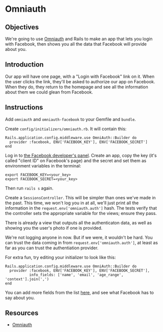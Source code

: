 # Omniauth

## Objectives

We're going to use [Omniauth] and Rails to make an app that lets you login with Facebook, then shows you all the data that Facebook will provide about you.

## Introduction

Our app will have one page, with a "Login with Facebook" link on it. When the user clicks the link, they'll be asked to authorize our app on Facebook. When they do, they return to the homepage and see all the information about them we could glean from Facebook.

## Instructions

Add `omniauth` and `omniauth-facebook` to your Gemfile and `bundle`.

Create `config/initializers/omniauth.rb`. It will contain this:

    Rails.application.config.middleware.use OmniAuth::Builder do
      provider :facebook, ENV['FACEBOOK_KEY'], ENV['FACEBOOK_SECRET']
    end

Log in to [the Facebook developer's panel][facebook_dev]. Create an app, copy the key (it's called "client ID" on Facebook's page) and the secret and set them as environment variables in the terminal:

    export FACEBOOK_KEY=<your_key>
    export FACEBOOK_SECRET=<your_key>

Then run `rails s` again.

Create a `SessionsController`. This will be simpler than ones we've made in the past. This time, we won't log you in at all, we'll just print all the information in the `request.env['omniauth.auth']` hash. The tests verify that the controller sets the appropriate variable for the views; ensure they pass.

There is already a view that outputs all the authenticaton data, as well as showing you the user's photo if one is provided.

We're not logging anyone in now. But if we were, it wouldn't be hard. You can trust the data coming in from `request.env['omniauth.auth']`, at least as far as you can trust the authentiation provider.

For extra fun, try editing your initializer to look like this:

    Rails.application.config.middleware.use OmniAuth::Builder do
      provider :facebook, ENV['FACEBOOK_KEY'], ENV['FACEBOOK_SECRET'],
               info_fields: ['name', 'email', 'age_range', 'context'].join(',')
    end

You can add more fields from the list [here][facebook_info_fields], and see what Facebook has to say about you.

## Resources
  * [Omniauth]

[Omniauth]: https://github.com/intridea/omniauth
[facebook_dev]: https://developers.facebook.com
[facebook_info_fields]: https://developers.facebook.com/docs/graph-api/reference/user/
